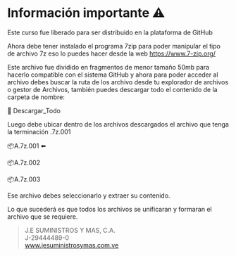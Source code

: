 # Información importante :warning:

Este curso fue liberado para ser distribuido en la plataforma de GitHub

Ahora debe tener instalado el programa 7zip para poder manipular el tipo de archivo 7z eso lo puedes hacer desde la web https://www.7-zip.org/

Este archivo fue dividido en fragmentos de menor tamaño 50mb para hacerlo compatible con el sistema GitHub y ahora para poder acceder al archivo debes buscar la ruta de los archivo desde tu explorador de archivos o gestor de Archivos, también puedes descargar todo el contenido de la carpeta de nombre:

:open_file_folder: Descargar_Todo

Luego debe ubicar dentro de los archivos descargados el archivo que tenga la terminación .7z.001

:package:A.7z.001 :arrow_left:

:package:A.7z.002

:package:A.7z.003

Ese archivo debes seleccionarlo y extraer su contenido.

Lo que sucederá es que todos los archivos se unificaran y formaran el archivo que se requiere.

>J.E SUMINISTROS Y MAS, C.A.     
>J-29444489-0                    
>www.jesuministrosymas.com.ve   
